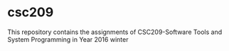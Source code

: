 # csc209
This repository contains the assignments of CSC209-Software Tools and System Programming in Year 2016 winter
